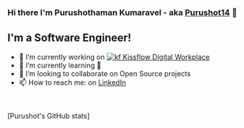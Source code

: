 ### Hi there I'm Purushothaman Kumaravel - aka [Purushot14](https://www.linkedin.com/in/prakashpurushot/) 👋

## I'm a Software Engineer!

  - 🔭 I’m currently working on [![kf](https://kissflow.com/static/dist/images/favicon.png) Kissflow Digital Workplace](https://kissflow.com)
  - 🌱 I’m currently learning 🤔 
  - 👯 I’m looking to collaborate on Open Source projects
  - 📫 How to reach me: on [LinkedIn](https://www.linkedin.com/in/prakashpurushot/)

</br >

[Purushot's GitHub stats][](https://github-readme-stats.vercel.app/api?username=Purushot14&show_icons=true&theme=dark)

<!--
**Purushot14/Purushot14** is a ✨ _special_ ✨ repository because its `README.md` (this file) appears on your GitHub profile.

Here are some ideas to get you started:

- 🔭 I’m currently working on ...
- 🌱 I’m currently learning ...
- 👯 I’m looking to collaborate on ...
- 🤔 I’m looking for help with ...
- 💬 Ask me about ...
- 📫 How to reach me: ...
- 😄 Pronouns: ...
- ⚡ Fun fact: ...
-->
